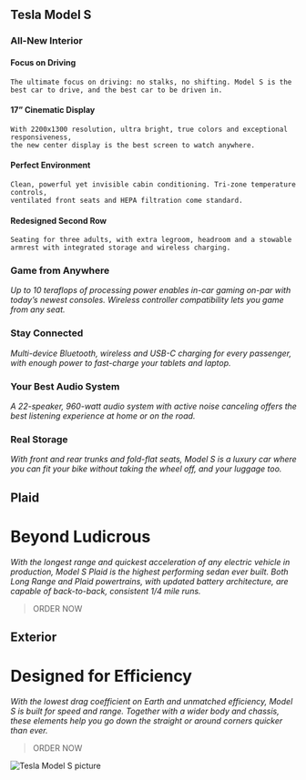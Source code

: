 ## Tesla Model S

### All-New Interior

#### Focus on Driving

```
The ultimate focus on driving: no stalks, no shifting. Model S is the best car to drive, and the best car to be driven in.
```

#### 17” Cinematic Display

```
With 2200x1300 resolution, ultra bright, true colors and exceptional responsiveness, 
the new center display is the best screen to watch anywhere.
```

#### Perfect Environment

```
Clean, powerful yet invisible cabin conditioning. Tri-zone temperature controls, 
ventilated front seats and HEPA filtration come standard.
```

#### Redesigned Second Row

```
Seating for three adults, with extra legroom, headroom and a stowable armrest with integrated storage and wireless charging.
```

### Game from Anywhere

*Up to 10 teraflops of processing power enables in-car gaming on-par with today’s newest consoles. 
Wireless controller compatibility lets you game from any seat.*

### Stay Connected

*Multi-device Bluetooth, wireless and USB-C charging for every passenger, 
with enough power to fast-charge your tablets and laptop.*

### Your Best Audio System

*A 22-speaker, 960-watt audio system with active noise canceling offers the best listening experience at home or on the road.*

### Real Storage

*With front and rear trunks and fold-flat seats, 
Model S is a luxury car where you can fit your bike without taking the wheel off, and your luggage too.*

## Plaid

# Beyond Ludicrous

*With the longest range and quickest acceleration of any electric vehicle in production, 
Model S Plaid is the highest performing sedan ever built. 
Both Long Range and Plaid powertrains, with updated battery architecture, are capable of back-to-back, consistent 1/4 mile runs.*

>ORDER NOW

## Exterior

# Designed for Efficiency

*With the lowest drag coefficient on Earth and unmatched efficiency, 
Model S is built for speed and range. Together with a wider body and chassis, 
these elements help you go down the straight or around corners quicker than ever.*

>ORDER NOW

![Tesla Model S picture](https://tesla-cdn.thron.com/delivery/public/image/tesla/ea201786-4dec-4ca2-b266-c7a180443853/bvlatuR/std/1440x1080/MS-Specs-Hero-Desktop)
